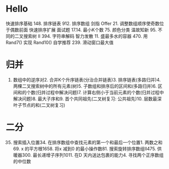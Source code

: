 # Hello
快速排序基础 148. 排序链表 912. 排序数组 剑指 Offer 21. 调整数组顺序使奇数位于偶数前面 快速排序扩展 面试题 17.14. 最小K个数 75. 颜色分类 温故知新 95. 不同的二叉搜索树 II 394. 字符串解码 智力发散 11. 盛最多水的容器 470. 用 Rand7() 实现 Rand10() 自学推荐 239. 滑动窗口最大值
# 归并
1. 数组中的逆序对2. 合并K个升序链表(分治合并链表)3. 排序链表(多路归并)4. 两棵⼆叉搜索树中的所有元素(树)5. ⼦数组和排序后的区间和(多路归并)6. 区间和的个数(归并过程中解决问题)7. 计算右侧⼩于当前元素的个数(归并过程中解决问题)8. 最⼤⼦序和9. ⾸个共同祖先(⼆叉树复习: 公共祖先)10. 层数最深叶⼦节点的和(⼆叉树复习)
# 二分
35. 搜索插⼊位置34. 在排序数组中查找元素的第⼀个和最后⼀个位置1. 两数之和69. x 的平⽅根1658. 将x 减到0 的最⼩操作数81. 搜索旋转排序数组II475. 供暖器300. 最⻓递增⼦序列1011. 在D 天内送达包裹的能⼒4. 寻找两个正序数组的中位数
